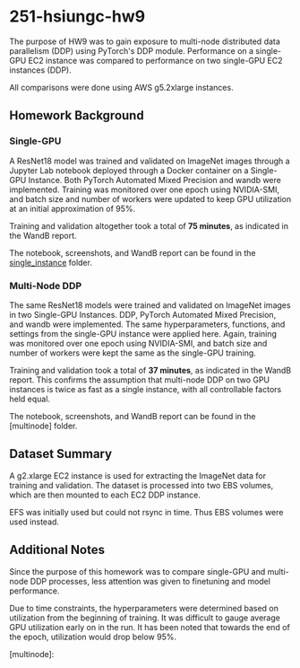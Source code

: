 # 251-hsiungc-hw9
The purpose of HW9 was to gain exposure to multi-node distributed data parallelism (DDP) using PyTorch's DDP module. Performance on a single-GPU EC2 instance was compared to performance on two single-GPU EC2 instances (DDP).

All comparisons were done using AWS g5.2xlarge instances.

## Homework Background
### Single-GPU
A ResNet18 model was trained and validated on ImageNet images through a Jupyter Lab notebook deployed through a Docker container on a Single-GPU Instance. Both PyTorch Automated Mixed Precision and wandb were implemented. Training was monitored over one epoch using NVIDIA-SMI, and batch size and number of workers were updated to keep GPU utilization at an initial approximation of 95%.

Training and validation altogether took a total of **75 minutes**, as indicated in the WandB report.

The notebook, screenshots, and WandB report can be found in the [single_instance] folder.

### Multi-Node DDP
The same ResNet18 models were trained and validated on ImageNet images in two Single-GPU Instances. DDP, PyTorch Automated Mixed Precision, and wandb were implemented. The same hyperparameters, functions, and settings from the single-GPU instance were applied here. Again, training was monitored over one epoch using NVIDIA-SMI, and batch size and number of workers were kept the same as the single-GPU training.

Training and validation took a total of **37 minutes**, as indicated in the WandB report. This confirms the assumption that multi-node DDP on two GPU instances is twice as fast as a single instance, with all controllable factors held equal.

The notebook, screenshots, and WandB report can be found in the [multinode] folder.

## Dataset Summary
A g2.xlarge EC2 instance is used for extracting the ImageNet data for training and validation. The dataset is processed into two EBS volumes, which are then mounted to each EC2 DDP instance.

EFS was initially used but could not rsync in time. Thus EBS volumes were used instead.

## Additional Notes
Since the purpose of this homework was to compare single-GPU and multi-node DDP processes, less attention was given to finetuning and model performance.

Due to time constraints, the hyperparameters were determined based on utilization from the beginning of training. It was difficult to gauge average GPU utilization early on in the run.  It has been noted that towards the end of the epoch, utilization would drop below 95%.


[single_instance]: https://github.com/hsiungc/251-hsiungc-hw9/tree/d3f52f2764f2692667435c390355c122b41ade64/single_instance
[multinode]: